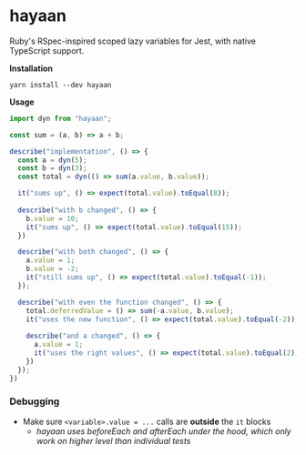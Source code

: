 # hayaan

Ruby's RSpec-inspired scoped lazy variables for Jest, with native TypeScript support.

**Installation**

`yarn install --dev hayaan`

**Usage**

```js
import dyn from "hayaan";

const sum = (a, b) => a + b;

describe("implementation", () => {
  const a = dyn(5);
  const b = dyn(3);
  const total = dyn(() => sum(a.value, b.value));

  it("sums up", () => expect(total.value).toEqual(8));
  
  describe("with b changed", () => {
    b.value = 10;
    it("sums up", () => expect(total.value).toEqual(15));
  })

  describe("with both changed", () => {
    a.value = 1;
    b.value = -2;
    it("still sums up", () => expect(total.value).toEqual(-1));
  });

  describe("with even the function changed", () => {
    total.deferredValue = () => sum(-a.value, b.value);
    it("uses the new function", () => expect(total.value).toEqual(-2));
    
    describe("and a changed", () => {
      a.value = 1;
      it("uses the right values", () => expect(total.value).toEqual(2));
    })
  });
})
```

### Debugging

- Make sure `<variable>.value = ...` calls are **outside** the `it` blocks
  - _hayaan uses beforeEach and afterEach under the hood, which only work on higher level than individual tests_
